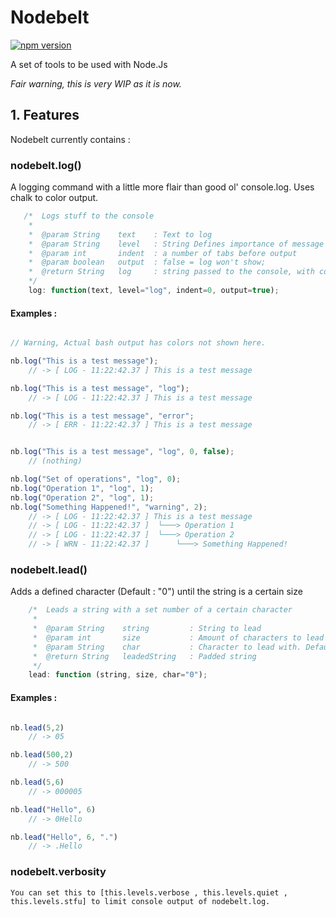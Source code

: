 # Nodebelt
[![npm version](https://badge.fury.io/js/nodebelt.svg)](https://badge.fury.io/js/nodebelt)

A set of tools to be used with Node.Js

*Fair warning, this is very WIP as it is now.*

## 1. Features

Nodebelt currently contains :

### nodebelt.log()

A logging command with a little more flair than good ol' console.log. Uses chalk to color output.

```js
   /*  Logs stuff to the console
    *
    *  @param String    text    : Text to log
    *  @param String    level   : String Defines importance of message ("error", "warning", "log", or none).
    *  @param int       indent  : a number of tabs before output
    *  @param boolean   output  : false = log won't show;
    *  @return String   log     : string passed to the console, with coloration and timestamp
    */
    log: function(text, level="log", indent=0, output=true);
```

#### Examples :

```js

// Warning, Actual bash output has colors not shown here.

nb.log("This is a test message");
    // -> [ LOG - 11:22:42.37 ] This is a test message

nb.log("This is a test message", "log");
    // -> [ LOG - 11:22:42.37 ] This is a test message

nb.log("This is a test message", "error";
    // -> [ ERR - 11:22:42.37 ] This is a test message


nb.log("This is a test message", "log", 0, false);
    // (nothing)

nb.log("Set of operations", "log", 0);
nb.log("Operation 1", "log", 1);
nb.log("Operation 2", "log", 1);
nb.log("Something Happened!", "warning", 2);
    // -> [ LOG - 11:22:42.37 ] This is a test message
    // -> [ LOG - 11:22:42.37 ]  └───> Operation 1
    // -> [ LOG - 11:22:42.37 ]  └───> Operation 2
    // -> [ WRN - 11:22:42.37 ]      └───> Something Happened!
```

### nodebelt.lead()

Adds a defined character (Default : "0") until the string is a certain size

```js
    /*  Leads a string with a set number of a certain character
     *
     *  @param String    string         : String to lead
     *  @param int       size           : Amount of characters to lead
     *  @param String    char           : Character to lead with. Default is "0".
     *  @return String   leadedString   : Padded string
     */
    lead: function (string, size, char="0");
```

#### Examples :

```js

nb.lead(5,2)
    // -> 05

nb.lead(500,2)
    // -> 500

nb.lead(5,6)
    // -> 000005

nb.lead("Hello", 6)
    // -> 0Hello

nb.lead("Hello", 6, ".")
    // -> .Hello


```
### nodebelt.verbosity

    You can set this to [this.levels.verbose , this.levels.quiet , this.levels.stfu] to limit console output of nodebelt.log.
